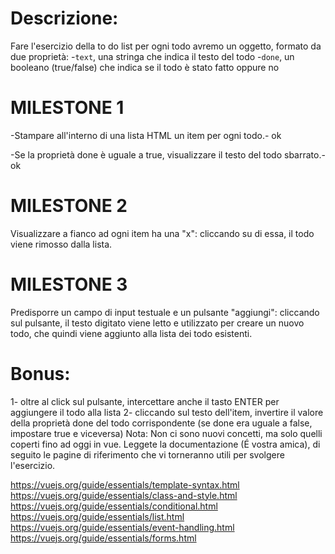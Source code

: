 # Descrizione:
Fare l'esercizio della to do list per ogni todo avremo un oggetto, formato da due proprietà:
-`text`, una stringa che indica il testo del todo
-`done`, un booleano (true/false) che indica se il todo è stato fatto oppure no
# MILESTONE 1

-Stampare all'interno di una lista HTML un item per ogni todo.- ok

-Se la proprietà done è uguale a true, visualizzare il testo del todo sbarrato.- ok

# MILESTONE 2

Visualizzare a fianco ad ogni item ha una "x": cliccando su di essa, il todo viene rimosso dalla lista.

# MILESTONE 3
Predisporre un campo di input testuale e un pulsante "aggiungi": cliccando sul pulsante, il testo digitato viene letto e utilizzato per creare un nuovo todo, che quindi viene aggiunto alla lista dei todo esistenti.

# Bonus:
1- oltre al click sul pulsante, intercettare anche il tasto ENTER per aggiungere il todo alla lista
2- cliccando sul testo dell'item, invertire il valore della proprietà done del todo corrispondente (se done era uguale a false, impostare true e viceversa)
Nota:
Non ci sono nuovi concetti, ma solo quelli coperti fino ad oggi in vue.
Leggete la documentazione (É vostra amica), di seguito le pagine di riferimento che vi torneranno utili per svolgere l'esercizio.

https://vuejs.org/guide/essentials/template-syntax.html
https://vuejs.org/guide/essentials/class-and-style.html
https://vuejs.org/guide/essentials/conditional.html
https://vuejs.org/guide/essentials/list.html
https://vuejs.org/guide/essentials/event-handling.html
https://vuejs.org/guide/essentials/forms.html